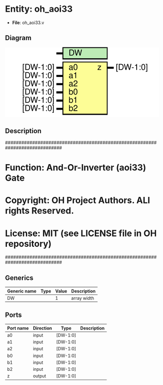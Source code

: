 # Entity: oh_aoi33

- **File**: oh_aoi33.v
## Diagram

![Diagram](oh_aoi33.svg "Diagram")
## Description

#############################################################################
# Function: And-Or-Inverter (aoi33) Gate                                    #
# Copyright: OH Project Authors. ALl rights Reserved.                       #
# License:  MIT (see LICENSE file in OH repository)                         # 
#############################################################################

## Generics

| Generic name | Type | Value | Description   |
| ------------ | ---- | ----- | ------------- |
| DW           |      | 1     |  array width  |
## Ports

| Port name | Direction | Type     | Description |
| --------- | --------- | -------- | ----------- |
| a0        | input     | [DW-1:0] |             |
| a1        | input     | [DW-1:0] |             |
| a2        | input     | [DW-1:0] |             |
| b0        | input     | [DW-1:0] |             |
| b1        | input     | [DW-1:0] |             |
| b2        | input     | [DW-1:0] |             |
| z         | output    | [DW-1:0] |             |
